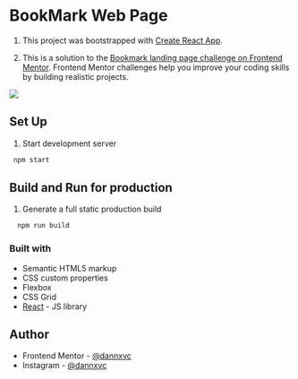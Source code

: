 # BookMark Web Page

1. This project was bootstrapped with [Create React App](https://github.com/facebook/create-react-app).

2. This is a solution to the [Bookmark landing page challenge on Frontend Mentor](https://www.frontendmentor.io/challenges/bookmark-landing-page-5d0b588a9edda32581d29158). Frontend Mentor challenges help you improve your coding skills by building realistic projects. 

![](/src/img/screenshot-web-page.jpg)

## Set Up

1. Start development server

  ```sh
   npm start
   ```

## Build and Run for production
1. Generate a full static production build

 ```sh
   npm run build
   ```

### Built with

- Semantic HTML5 markup
- CSS custom properties
- Flexbox
- CSS Grid
- [React](https://reactjs.org/) - JS library

## Author

- Frontend Mentor - [@dannxvc](https://www.frontendmentor.io/profile/yourusername)
- Instagram - [@dannxvc](https://www.twitter.com/yourusername)


